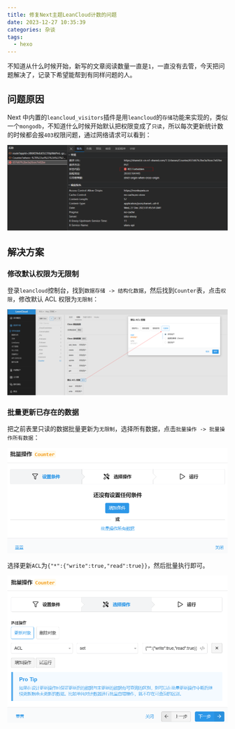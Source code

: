 ```yaml
---
title: 修复Next主题LeanCloud计数的问题
date: 2023-12-27 10:35:39
categories: 杂谈
tags:
  - hexo
---
```


不知道从什么时候开始，新写的文章阅读数量一直是`1`，一直没有去管，今天把问题解决了，记录下希望能帮到有同样问题的人。

## 问题原因

Next 中内置的`leancloud_visitors`插件是用`leancloud`的`存储`功能来实现的，类似一个`mongodb`，不知道什么时候开始默认把权限变成了`只读`，所以每次更新统计数的时候都会报`403`权限问题，通过网络请求可以看到：

![](fix-next-leancloud-counter/2023-12-27-10-45-13.png)

<!--more-->

## 解决方案

### 修改默认权限为无限制

登录`leancloud`控制台，找到`数据存储 -> 结构化数据`，然后找到`Counter`表，点击`权限`，修改默认 ACL 权限为`无限制`：

![](fix-next-leancloud-counter/2023-12-27-10-48-40.png)

### 批量更新已存在的数据

把之前表里只读的数据批量更新为`无限制`，选择所有数据，点击`批量操作 -> 批量操作所有数据`：

![](fix-next-leancloud-counter/2023-12-27-11-18-19.png)

选择更新`ACL`为`{"*":{"write":true,"read":true}}`，然后批量执行即可。

![](fix-next-leancloud-counter/2023-12-27-11-19-20.png)